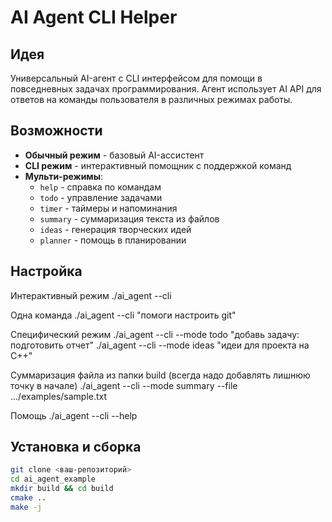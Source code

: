 # AI Agent CLI Helper

## Идея
Универсальный AI-агент с CLI интерфейсом для помощи в повседневных задачах программирования. Агент использует AI API для ответов на команды пользователя в различных режимах работы.

## Возможности
- **Обычный режим** - базовый AI-ассистент
- **CLI режим** - интерактивный помощник с поддержкой команд
- **Мульти-режимы**:
  - `help` - справка по командам
  - `todo` - управление задачами
  - `timer` - таймеры и напоминания
  - `summary` - суммаризация текста из файлов
  - `ideas` - генерация творческих идей
  - `planner` - помощь в планировании

## Настройка
Интерактивный режим
./ai_agent --cli

Одна команда
./ai_agent --cli "помоги настроить git"

Специфический режим
./ai_agent --cli --mode todo "добавь задачу: подготовить отчет"
./ai_agent --cli --mode ideas "идеи для проекта на C++"

Суммаризация файла из папки build (всегда надо добавлять лишнюю точку в начале)
./ai_agent --cli --mode summary --file .../examples/sample.txt

Помощь
./ai_agent --cli --help

## Установка и сборка

```bash
git clone <ваш-репозиторий>
cd ai_agent_example
mkdir build && cd build
cmake ..
make -j

